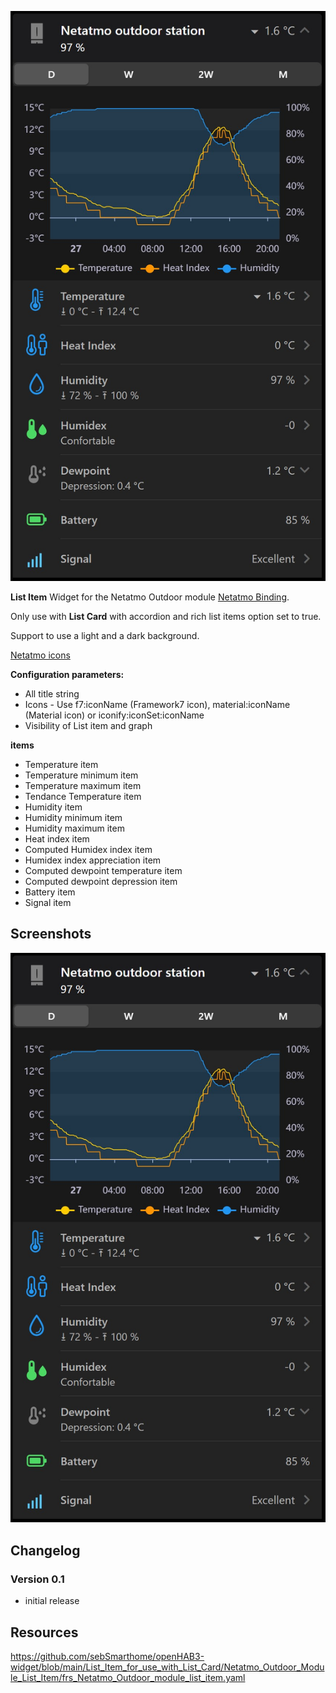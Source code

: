 ![Screen1](https://github.com/sebSmarthome/openHAB3-widget/raw/main/List_Item_for_use_with_List_Card/Netatmo_Outdoor_Module_List_Item/screenshots/NetatmoOutdoorModule.jpg)

**List Item** Widget for the Netatmo Outdoor module [Netatmo Binding](https://www.openhab.org/addons/bindings/netatmo/#weather-station-outdoor-module).

Only use with **List Card** with accordion and rich list items option set to true.

Support to use a light and a dark background.

[Netatmo icons](https://www.visualpharm.com/free-icons/set/netatmo)

**Configuration parameters:**

* All title string
* Icons - Use f7:iconName (Framework7 icon), material:iconName (Material icon) or iconify:iconSet:iconName
* Visibility of List item and graph

**items**

* Temperature item
* Temperature minimum item
* Temperature maximum item
* Tendance Temperature item
* Humidity item
* Humidity minimum item
* Humidity maximum item
* Heat index item
* Computed Humidex index item
* Humidex index appreciation item
* Computed dewpoint temperature item
* Computed dewpoint depression item
* Battery item
* Signal item

## Screenshots

![Screen2](https://github.com/sebSmarthome/openHAB3-widget/raw/main/List_Item_for_use_with_List_Card/Netatmo_Outdoor_Module_List_Item/screenshots/NetatmoOutdoorModule.jpg)

## Changelog

### Version 0.1

* initial release

## Resources

<https://github.com/sebSmarthome/openHAB3-widget/blob/main/List_Item_for_use_with_List_Card/Netatmo_Outdoor_Module_List_Item/frs_Netatmo_Outdoor_module_list_item.yaml>